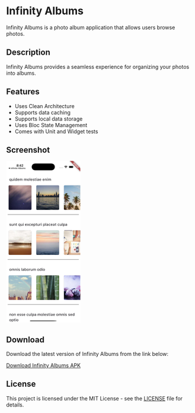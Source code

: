 # Infinity Albums

Infinity Albums is a photo album application that allows users browse photos.

## Description

Infinity Albums provides a seamless experience for organizing your photos into albums.

## Features

- Uses Clean Architecture
- Supports data caching
- Supports local data storage
- Uses Bloc State Management
- Comes with Unit and Widget tests

## Screenshot

<img src="ss.png" alt="Infinity Albums Screenshot" width="200"/>

## Download

Download the latest version of Infinity Albums from the link below:

[Download Infinity Albums APK](https://drive.google.com/file/d/168zR0PT3DHEY8aqwApCSCfka6Y2fR7if/view?usp=sharing)

## License

This project is licensed under the MIT License - see the [LICENSE](LICENSE) file for details.
